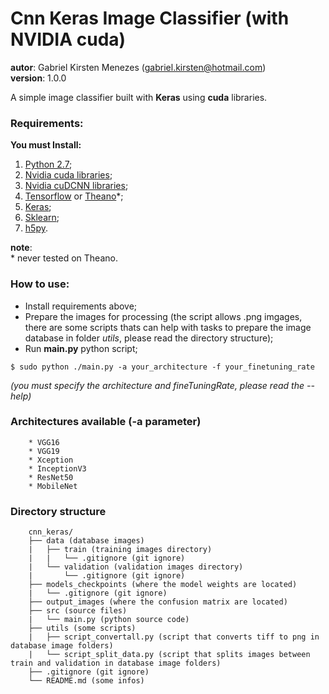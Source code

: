 # __Cnn Keras Image Classifier__ (with NVIDIA cuda)  
__autor__: Gabriel Kirsten Menezes (gabriel.kirsten@hotmail.com)  
__version__: 1.0.0  

A simple image classifier built with __Keras__ using __cuda__ libraries.  

### Requirements:
__You must Install:__  

1. [Python 2.7](https://www.python.org/downloads/);
2. [Nvidia cuda libraries](https://developer.nvidia.com/cuda-downloads);
3. [Nvidia cuDCNN libraries](https://developer.nvidia.com/cudnn);
4. [Tensorflow](https://www.tensorflow.org/install/) or [Theano](http://deeplearning.net/software/theano/install.html)\*;
5. [Keras](https://keras.io/#installation);
6. [Sklearn](http://scikit-learn.org/stable/);
7. [h5py](http://www.h5py.org/).

**note**:  
\* never tested on Theano.

### How to use:
- Install requirements above;
- Prepare the images for processing (the script allows .png imgages, there are some scripts thats can help with tasks to prepare the image database in folder *utils*, please read the directory structure);
- Run __main.py__ python script;
```
$ sudo python ./main.py -a your_architecture -f your_finetuning_rate
```
*(you must specify the architecture and fineTuningRate, please read the --help)*

### Architectures available (-a parameter)
        * VGG16
        * VGG19
        * Xception
        * InceptionV3
        * ResNet50
        * MobileNet

### Directory structure

        cnn_keras/   
        ├── data (database images)  
        |   ├── train (training images directory)  
        |   |   └── .gitignore (git ignore)
        |   └── validation (validation images directory)  
        |       └── .gitignore (git ignore)
        ├── models_checkpoints (where the model weights are located)
        |   └── .gitignore (git ignore)
        ├── output_images (where the confusion matrix are located) 
        ├── src (source files) 
        |   └── main.py (python source code)  
        ├── utils (some scripts)  
        |   ├── script_convertall.py (script that converts tiff to png in database image folders)  
        |   └── script_split_data.py (script that splits images between train and validation in database image folders)  
        ├── .gitignore (git ignore)  
        └── README.md (some infos)  

